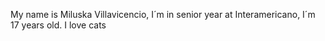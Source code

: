 My name is Miluska Villavicencio, I´m in senior year at Interamericano, I´m 17 years old. I love cats



